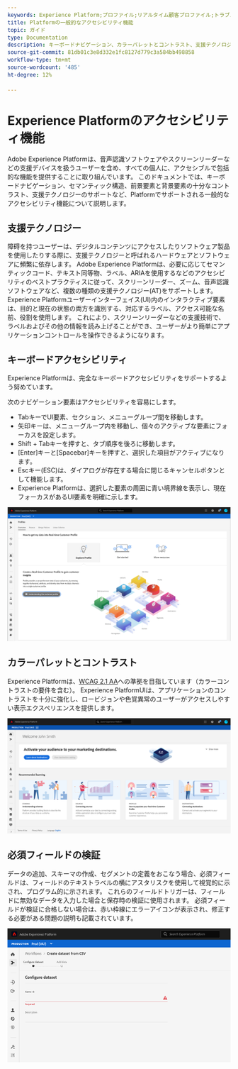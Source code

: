 ```yaml
---
keywords: Experience Platform;プロファイル;リアルタイム顧客プロファイル;トラブルシューティング;API;統合プロファイル;統合プロファイル;統合;プロファイル;rtcp;XDMグラフ
title: Platformの一般的なアクセシビリティ機能
topic: ガイド
type: Documentation
description: キーボードナビゲーション、カラーパレットとコントラスト、支援テクノロジーのサポートなど、Adobe Experience Platformでサポートされる一般的なアクセシビリティ機能について説明します。
source-git-commit: 81db01c3e8d332e1fc8127d779c3a584bb498858
workflow-type: tm+mt
source-wordcount: '485'
ht-degree: 12%

---
```



# Experience Platformのアクセシビリティ機能

Adobe Experience Platformは、音声認識ソフトウェアやスクリーンリーダーなどの支援デバイスを扱うユーザーを含め、すべての個人に、アクセシブルで包括的な機能を提供することに取り組んでいます。 このドキュメントでは、キーボードナビゲーション、セマンティック構造、前景要素と背景要素の十分なコントラスト、支援テクノロジーのサポートなど、Platformでサポートされる一般的なアクセシビリティ機能について説明します。

## 支援テクノロジー

障碍を持つユーザーは、デジタルコンテンツにアクセスしたりソフトウェア製品を使用したりする際に、支援テクノロジーと呼ばれるハードウェアとソフトウェアに頻繁に依存します。 Adobe Experience Platformは、必要に応じてセマンティックコード、テキスト同等物、ラベル、ARIAを使用するなどのアクセシビリティのベストプラクティスに従って、スクリーンリーダー、ズーム、音声認識ソフトウェアなど、複数の種類の支援テクノロジー(AT)をサポートします。 Experience Platformユーザーインターフェイス(UI)内のインタラクティブ要素は、目的と現在の状態の両方を識別する、対応するラベル、アクセス可能な名前、役割を使用します。 これにより、スクリーンリーダーなどの支援技術で、ラベルおよびその他の情報を読み上げることができ、ユーザーがより簡単にアプリケーションコントロールを操作できるようになります。

## キーボードアクセシビリティ

Experience Platformは、完全なキーボードアクセシビリティをサポートするよう努めています。

次のナビゲーション要素はアクセシビリティを容易にします。
* TabキーでUI要素、セクション、メニューグループ間を移動します。
* 矢印キーは、メニューグループ内を移動し、個々のアクティブな要素にフォーカスを設定します。
* Shift + Tabキーを押すと、タブ順序を後ろに移動します。
* [Enter]キーと[Spacebar]キーを押すと、選択した項目がアクティブになります。
* Escキー(ESC)は、ダイアログが存在する場合に閉じるキャンセルボタンとして機能します。
* Experience Platformは、選択した要素の周囲に青い境界線を表示し、現在フォーカスがあるUI要素を明確に示します。

![選択した要素の周囲に表示される青い境界線は、フォーカスが適用されていることを示します。](images/profile-overview-tab.png)

## カラーパレットとコントラスト

Experience Platformは、[WCAG 2.1 AA](https://www.w3.org/TR/WCAG/)への準拠を目指しています（カラーコントラストの要件を含む）。 Experience PlatformUIは、アプリケーションのコントラストを十分に強化し、ロービジョンや色覚異常のユーザーがアクセスしやすい表示エクスペリエンスを提供します。

![カラーパレットとコントラストは、Experience PlatformUIのホームページに表示されます。](images/homepage.png)

## 必須フィールドの検証

データの追加、スキーマの作成、セグメントの定義をおこなう場合、必須フィールドは、フィールドのテキストラベルの横にアスタリスクを使用して視覚的に示され、プログラム的に示されます。 これらのフィールドトリガーは、フィールドに無効なデータを入力した場合と保存時の検証に使用されます。 必須フィールドが検証に合格しない場合は、赤い枠線にエラーアイコンが表示され、修正する必要がある問題の説明も記載されています。

![検証に合格していない必須フィールドのクローズアップ。フィールドが赤で表示され、エラーアイコンが表示されます。](images/field-validation.png)